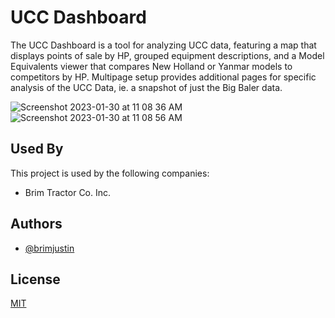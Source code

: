 
# UCC Dashboard

The UCC Dashboard is a tool for analyzing UCC data, featuring a map that displays points of sale by HP, grouped equipment descriptions, and a Model Equivalents viewer that compares New Holland or Yanmar models to competitors by HP. Multipage setup provides additional pages for specific analysis of the UCC Data, ie. a snapshot of just the Big Baler data. 

![Screenshot 2023-01-30 at 11 08 36 AM](https://user-images.githubusercontent.com/100634261/215588194-e25554b5-7a03-4cbd-9ba7-d9f6405cdbfc.png)
![Screenshot 2023-01-30 at 11 08 56 AM](https://user-images.githubusercontent.com/100634261/215588223-15e00a71-37a5-4ee3-8732-c09eef568f3c.png)


## Used By

This project is used by the following companies:

- Brim Tractor Co. Inc.


## Authors

- [@brimjustin](hhttps://github.com/brimjustin)


## License

[MIT](https://choosealicense.com/licenses/mit/)
